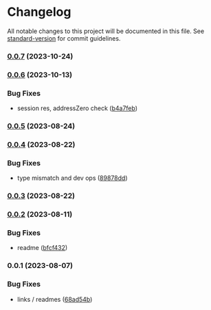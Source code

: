 # Changelog

All notable changes to this project will be documented in this file. See [standard-version](https://github.com/conventional-changelog/standard-version) for commit guidelines.

### [0.0.7](https://github.com/crossifyxyz/types/compare/v0.0.6...v0.0.7) (2023-10-24)

### [0.0.6](https://github.com/crossifyxyz/types/compare/v0.0.5...v0.0.6) (2023-10-13)


### Bug Fixes

* session res, addressZero check ([b4a7feb](https://github.com/crossifyxyz/types/commit/b4a7febbde56ff336ae332ba2435b039d4b47790))

### [0.0.5](https://github.com/crossifyxyz/types/compare/v0.0.4...v0.0.5) (2023-08-24)

### [0.0.4](https://github.com/crossifyxyz/types/compare/v0.0.3...v0.0.4) (2023-08-22)


### Bug Fixes

* type mismatch and dev ops ([89878dd](https://github.com/crossifyxyz/types/commit/89878dd4512b4825835e23015a4379cf943f59fd))

### [0.0.3](https://github.com/crossifyxyz/types/compare/v0.0.2...v0.0.3) (2023-08-22)

### [0.0.2](https://github.com/crossifyxyz/types/compare/v0.0.1...v0.0.2) (2023-08-11)


### Bug Fixes

* readme ([bfcf432](https://github.com/crossifyxyz/types/commit/bfcf432804090a27ee5a320d7667407ccc321061))

### 0.0.1 (2023-08-07)


### Bug Fixes

* links / readmes ([68ad54b](https://github.com/crossifyxyz/types/commit/68ad54b1d0a24e1debb3015832c3d6bcad31db4e))

